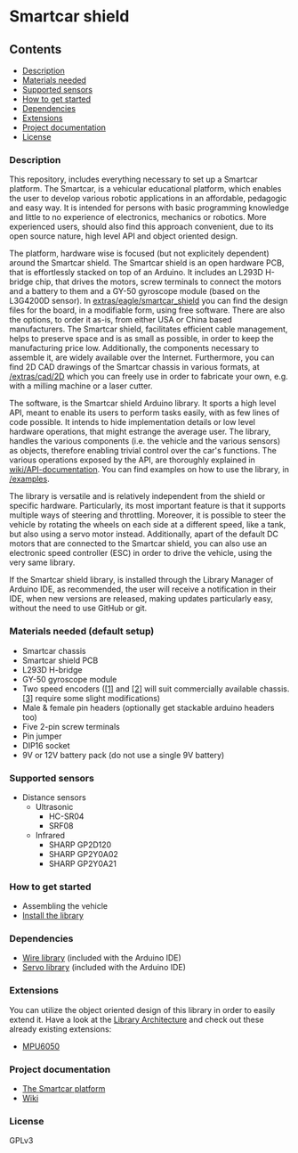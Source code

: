 # Smartcar shield

## Contents
* [Description](#description)
* [Materials needed](#materials-needed-default-setup)
* [Supported sensors](#supported-sensors)
* [How to get started](#how-to-get-started)
* [Dependencies](#dependencies)
* [Extensions](#extensions)
* [Project documentation](#project-documentation)
* [License](#license)

### Description
This repository, includes everything necessary to set up a Smartcar platform. The Smartcar, is a vehicular educational platform, which enables the user to develop various robotic applications in an affordable, pedagogic and easy way. It is intended for persons with basic programming knowledge and little to no experience of electronics, mechanics or robotics. More experienced users, should also find this approach convenient, due to its open source nature, high level API and object oriented design.

The platform, hardware wise is focused (but not explicitely dependent) around the Smartcar shield. The Smartcar shield is an open hardware PCB, that is effortlessly stacked on top of an Arduino. It includes an L293D H-bridge chip, that drives the motors, screw terminals to connect the motors and a battery to them and a GY-50 gyroscope module (based on the L3G4200D sensor). In [extras/eagle/smartcar_shield](/extras/eagle/smartcar_shield) you can find the design files for the board, in a modifiable form, using free software. There are also the options, to order it as-is, from either USA or China based manufacturers. The Smartcar shield, facilitates efficient cable management, helps to preserve space and is as small as possible, in order to keep the manufacturing price low. Additionally, the components necessary to assemble it, are widely available over the Internet. Furthermore, you can find 2D CAD drawings of the Smartcar chassis in various formats, at [/extras/cad/2D](extras/cad/2D) which you can freely use in order to fabricate your own, e.g. with a milling machine or a laser cutter.

The software, is the Smartcar shield Arduino library. It sports a high level API, meant to enable its users to perform tasks easily, with as few lines of code possible. It intends to hide implementation details or low level hardware operations, that might estrange the average user. The library, handles  the various components (i.e. the vehicle and the various sensors) as objects, therefore enabling trivial control over the car's functions. The various operations exposed by the API, are thoroughly explained in [wiki/API-documentation](../../wiki/API-documentation). You can find examples on how to use the library, in [/examples](/examples).

The library is versatile and is relatively independent from the shield or specific hardware. Particularly, its most important feature is that it supports multiple ways of steering and throttling. Moreover, it is possible to steer the vehicle by rotating the wheels on each side at a different speed, like a tank, but also using a servo motor instead. Additionally, apart of the default DC motors that are connected to the Smartcar shield, you can also use an electronic speed controller (ESC) in order to drive the vehicle, using the very same library.

If the Smartcar shield library, is installed through the Library Manager of Arduino IDE, as recommended, the user will receive a notification in their IDE, when new versions are released, making updates particularly easy, without the need to use GitHub or git.

### Materials needed (default setup)
 * Smartcar chassis
 * Smartcar shield PCB
 * L293D H-bridge
 * GY-50 gyroscope module
 * Two speed encoders ([[1]](http://www.aliexpress.com/item/5pcs-IR-Infrared-Slotted-Optical-Speed-Measuring-Sensor-Optocoupler-Module-For-Motor-Test-For-Arduino-PIC/32465670452.html) and [[2]](http://www.aliexpress.com/item/HC-020K-Double-Speed-Measuring-Sensor-Module-with-Photoelectric-Encoders-Kit-top/32453020060.html) will suit commercially available chassis. [[3]](http://www.aliexpress.com/item/Correlation-photoelectric-sensor-lot-Infrared-correlation-count-sensor-module/2038553959.html) require some slight modifications) 
 * Male & female pin headers (optionally get stackable arduino headers too)
 * Five 2-pin screw terminals
 * Pin jumper
 * DIP16 socket
 * 9V or 12V battery pack (do not use a single 9V battery)

### Supported sensors
 * Distance sensors
    * Ultrasonic
      * HC-SR04
      * SRF08
    * Infrared
      * SHARP GP2D120
      * SHARP GP2Y0A02
      * SHARP GP2Y0A21

### How to get started
 * Assembling the vehicle
 * [Install the library](../../wiki/Start-up-guide#get-libraries)

### Dependencies
- [Wire library](http://arduino.cc/en/reference/Wire) (included with the Arduino IDE)
- [Servo library](https://www.arduino.cc/en/reference/servo) (included with the Arduino IDE)

### Extensions
You can utilize the object oriented design of this library in order to easily extend it. Have a look at the [Library Architecture](../../wiki/Library-architecture) and check out these already existing extensions:
* [MPU6050](https://github.com/platisd/smartcar_MPU6050)

### Project documentation
* [The Smartcar platform](http://plat.is/smartcar)
* [Wiki](../../wiki)

### License
GPLv3
